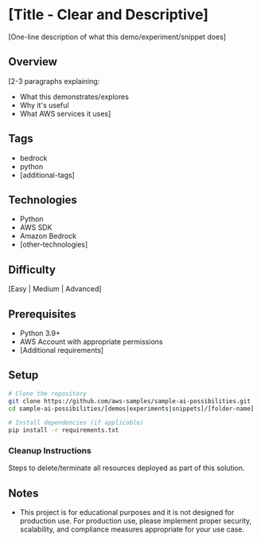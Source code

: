 # [Title - Clear and Descriptive]

[One-line description of what this demo/experiment/snippet does]

## Overview

[2-3 paragraphs explaining:
- What this demonstrates/explores
- Why it's useful
- What AWS services it uses]

## Tags

- bedrock
- python
- [additional-tags]

## Technologies

- Python
- AWS SDK
- Amazon Bedrock
- [other-technologies]

## Difficulty

[Easy | Medium | Advanced]

## Prerequisites

- Python 3.9+
- AWS Account with appropriate permissions
- [Additional requirements]

## Setup

```bash
# Clone the repository
git clone https://github.com/aws-samples/sample-ai-possibilities.git
cd sample-ai-possibilities/[demos|experiments|snippets]/[folder-name]

# Install dependencies (if applicable)
pip install -r requirements.txt
```

### Cleanup Instructions
Steps to delete/terminate all resources deployed as part of this solution.

## Notes
- This project is for educational purposes and it is not designed for production use. For production use, please implement proper security, scalability, and compliance measures appropriate for your use case.

